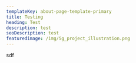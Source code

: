 ```yaml
---
templateKey: about-page-template-primary
title: Testing
heading: Test
description: test
seoDescription: test
featuredimage: /img/5g_project_illustration.png
---
```

sdf
